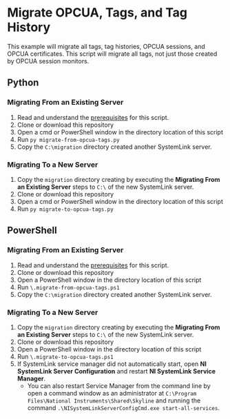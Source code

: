 # Migrate OPCUA, Tags, and Tag History
This example will migrate all tags, tag histories, OPCUA sessions, and OPCUA certificates. This script will migrate all tags, not just those created by OPCUA session monitors. 

## Python 
### Migrating From an Existing Server
1. Read and understand the [prerequisites](https://github.com/prestwick/systemlink-migration-sandbox/blob/master/README.md#Prerequisites) for this script. 
2. Clone or download this repository
3. Open a cmd or PowerShell window in the directory location of this script
4. Run `py migrate-from-opcua-tags.py`
5. Copy the `C:\migration` directory created another SystemLink server.

### Migrating To a New Server
1. Copy the `migration` directory creating by executing the **Migrating From an Existing Server** steps to `C:\` of the new SystemLink server. 
2. Clone or download this repository
3. Open a cmd or PowerShell window in the directory location of this script
4. Run `py migrate-to-opcua-tags.py`

## PowerShell
### Migrating From an Existing Server
1. Read and understand the [prerequisites](https://github.com/prestwick/systemlink-migration-sandbox/blob/master/README.md#Prerequisites) for this script. 
2. Clone or download this repository
3. Open a PowerShell window in the directory location of this script
4. Run `\.migrate-from-opcua-tags.ps1`
5. Copy the `C:\migration` directory created another SystemLink server. 

### Migrating To a New Server
1. Copy the `migration` directory creating by executing the **Migrating From an Existing Server** steps to `C:\` of the new SystemLink server. 
2. Clone or download this repository
3. Open a PowerShell window in the directory location of this script
4. Run `\.migrate-to-opcua-tags.ps1`
5. If SystemLink service manager did not automatically start, open **NI SystemLink Server Configuration** and restart **NI SystemLink Service Manager**. 
    - You can also restart Service Manager from the command line by open a command window as an administrator at `C:\Program Files\National Instruments\Shared\Skyline` and running the command `.\NISystemLinkServerConfigCmd.exe start-all-services`. 